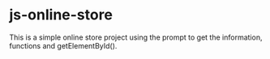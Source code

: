 # js-online-store
This is a simple online store project using the prompt to get the information, functions and getElementById().
